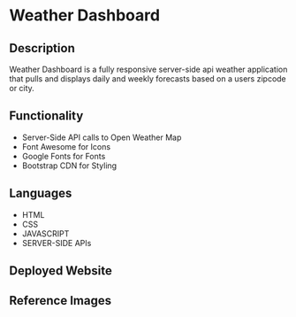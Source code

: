 

# Weather Dashboard

## Description
Weather Dashboard is a fully responsive server-side api weather application that pulls and displays daily and weekly forecasts based on a users zipcode or city.

## Functionality
* Server-Side API calls to Open Weather Map
* Font Awesome for Icons
* Google Fonts for Fonts
* Bootstrap CDN for Styling

## Languages
* HTML
* CSS
* JAVASCRIPT
* SERVER-SIDE APIs

## Deployed Website


## Reference Images
